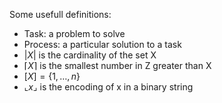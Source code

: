 Some usefull definitions:

- Task: a problem to solve
- Process: a particular solution to a task
- $|X|$ is the cardinality of the set X
- $\lceil X \rceil$ is the smallest number in Z greater than X
- $[X] = \{1, \dots, n\}$
- $\llcorner x \lrcorner$ is the encoding of x in a binary string